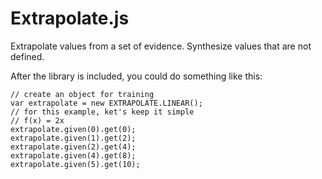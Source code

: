 Extrapolate.js
==============

Extrapolate values from a set of evidence. Synthesize values that are not defined.

After the library is included, you could do something like this:

    // create an object for training
    var extrapolate = new EXTRAPOLATE.LINEAR();
    // for this example, ket's keep it simple
    // f(x) = 2x
    extrapolate.given(0).get(0);
    extrapolate.given(1).get(2);
    extrapolate.given(2).get(4);
    extrapolate.given(4).get(8);
    extrapolate.given(5).get(10);